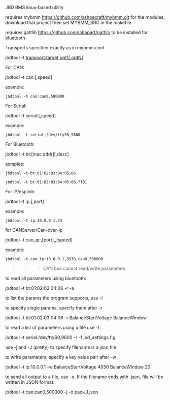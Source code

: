 
JBD BMS linux-based utility

requires mybmm https://github.com/sshoecraft/mybmm.git for the modules; download that project then set MYBMM_SRC in the makefile

requires gattlib https://github.com/labapart/gattlib to be installed for bluetooth

Transports specified exactly as in mybmm.conf

jbdtool -t <transport:target,opt1[,optN]>


For CAN:

jbdtool -t can:<device>[,speed]

example:

	jbdtool -t can:can0,500000

For Serial:

jbdtool -t serial:<device>[,speed]

example:

	jbdtool -t serial:/dev/ttyS0,9600

For Bluetooth:

jbdtool -t bt:[mac addr][,desc]

exmples:

	jbdtool -t bt:01:02:03:04:05,06

	jbdtool -t bt:01:02:03:04:05:06,ff01

For IP/esplink:

jbdtool -t ip:<ip addr>[,port]

example:

	jbdtool -t ip:10.0.0.1,23

for CANServer/Can-over-ip

jbdtool -t can_ip:<ip addr>,[port],<interface>,[speed]

example:

	jbdtool -t can_ip:10.0.0.1,3930,can0,500000


>>> CAN bus cannot read/write parameters


to read all parameters using bluetooth:

jbdtool -t bt:01:02:03:04:06 -r -a

to list the params the program supports, use -l

to specify single params, specify them after -r

jbdtool -t bt:01:02:03:04:06 -r BalanceStartVoltage BalanceWindow

to read a list of parameters using a file use -f:

jbdtool -t serial:/dev/ttyS0,9600 -r -f jbd_settings.fig

use -j and -J (pretty) to specify filename is a json file


to write parameters, specify a key value pair after -w

jbdtool -t ip:10.0.0.1 -w BalanceStartVoltage 4050 BalanceWindow 20


to send all output to a file, use -o.   If the filename ends with .json, file will be written in JSON format:

jbdtool -t can:can0,500000 -j -o pack_1.json
